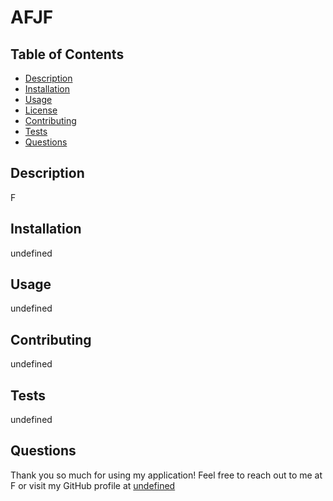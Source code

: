 
  # AFJF

  ## Table of Contents
  - [Description](#description)
  - [Installation](#installation)
  - [Usage](#usage)
  - [License](#license)
  - [Contributing](#contributing)
  - [Tests](#tests)
  - [Questions](#questions)
  
  ## Description 
F
  ## Installation
undefined
  ## Usage
undefined
  
  ## Contributing
undefined
  ## Tests
undefined
  ## Questions
Thank you so much for using my application! 
Feel free to reach out to me at F 
or visit my GitHub profile at [undefined](https://github.com/undefined)
